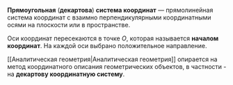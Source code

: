 **Прямоугольная** (**декартова**) **система координат** — прямолинейная система координат с взаимно перпендикулярными координатными осями на плоскости или в пространстве.

Оси координат пересекаются в точке $O$, которая называется **началом координат**. На каждой оси выбрано положительное направление.

[[Аналитическая геометрия|Аналитическая геометрия]] опирается на метод координатного описания геометрических объектов, в частности - на **декартову координатную систему**.